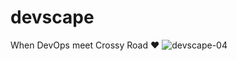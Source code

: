 # devscape
When DevOps meet Crossy Road ❤
![devscape-04](https://cloud.githubusercontent.com/assets/97060/14377473/f1bd4d98-fd99-11e5-8e3c-2d2bffa72e15.png)
